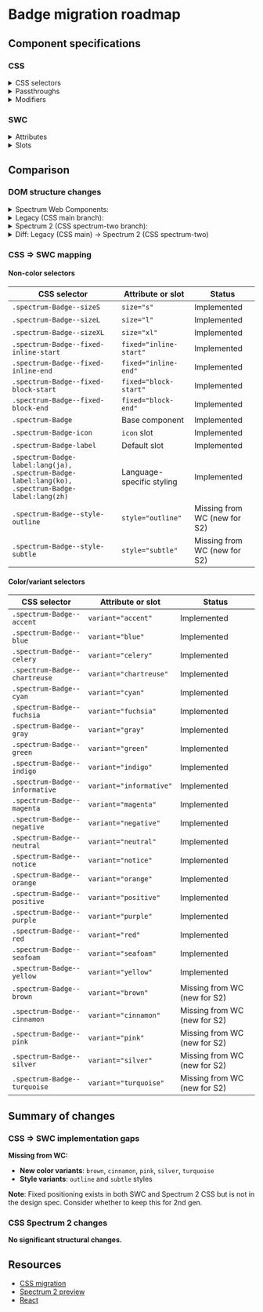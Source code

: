 # Badge migration roadmap

## Component specifications

### CSS

<details>
<summary>CSS selectors</summary>

- `.spectrum-Badge`
- `.spectrum-Badge--accent`
- `.spectrum-Badge--blue`
- `.spectrum-Badge--brown`
- `.spectrum-Badge--celery`
- `.spectrum-Badge--chartreuse`
- `.spectrum-Badge--cinnamon`
- `.spectrum-Badge--cyan`
- `.spectrum-Badge--fixed-block-end`
- `.spectrum-Badge--fixed-block-start`
- `.spectrum-Badge--fixed-inline-end`
- `.spectrum-Badge--fixed-inline-start`
- `.spectrum-Badge--fuchsia`
- `.spectrum-Badge--gray`
- `.spectrum-Badge--green`
- `.spectrum-Badge--indigo`
- `.spectrum-Badge--informative`
- `.spectrum-Badge--magenta`
- `.spectrum-Badge--negative`
- `.spectrum-Badge--neutral`
- `.spectrum-Badge--notice`
- `.spectrum-Badge--orange`
- `.spectrum-Badge--pink`
- `.spectrum-Badge--positive`
- `.spectrum-Badge--purple`
- `.spectrum-Badge--red`
- `.spectrum-Badge--seafoam`
- `.spectrum-Badge--silver`
- `.spectrum-Badge--sizeL`
- `.spectrum-Badge--sizeS`
- `.spectrum-Badge--sizeXL`
- `.spectrum-Badge--style-outline.spectrum-Badge--accent`
- `.spectrum-Badge--style-outline.spectrum-Badge--informative`
- `.spectrum-Badge--style-outline.spectrum-Badge--negative`
- `.spectrum-Badge--style-outline.spectrum-Badge--neutral`
- `.spectrum-Badge--style-outline.spectrum-Badge--notice`
- `.spectrum-Badge--style-outline.spectrum-Badge--positive`
- `.spectrum-Badge--style-outline:is(.spectrum-Badge--neutral, .spectrum-Badge--accent, .spectrum-Badge--informative, .spectrum-Badge--negative, .spectrum-Badge--positive, .spectrum-Badge--notice)`
- `.spectrum-Badge--style-subtle`
- `.spectrum-Badge--style-subtle.spectrum-Badge--accent`
- `.spectrum-Badge--style-subtle.spectrum-Badge--blue`
- `.spectrum-Badge--style-subtle.spectrum-Badge--brown`
- `.spectrum-Badge--style-subtle.spectrum-Badge--celery`
- `.spectrum-Badge--style-subtle.spectrum-Badge--chartreuse`
- `.spectrum-Badge--style-subtle.spectrum-Badge--cinnamon`
- `.spectrum-Badge--style-subtle.spectrum-Badge--cyan`
- `.spectrum-Badge--style-subtle.spectrum-Badge--fuchsia`
- `.spectrum-Badge--style-subtle.spectrum-Badge--gray`
- `.spectrum-Badge--style-subtle.spectrum-Badge--green`
- `.spectrum-Badge--style-subtle.spectrum-Badge--indigo`
- `.spectrum-Badge--style-subtle.spectrum-Badge--informative`
- `.spectrum-Badge--style-subtle.spectrum-Badge--magenta`
- `.spectrum-Badge--style-subtle.spectrum-Badge--negative`
- `.spectrum-Badge--style-subtle.spectrum-Badge--neutral`
- `.spectrum-Badge--style-subtle.spectrum-Badge--notice`
- `.spectrum-Badge--style-subtle.spectrum-Badge--orange`
- `.spectrum-Badge--style-subtle.spectrum-Badge--pink`
- `.spectrum-Badge--style-subtle.spectrum-Badge--positive`
- `.spectrum-Badge--style-subtle.spectrum-Badge--purple`
- `.spectrum-Badge--style-subtle.spectrum-Badge--red`
- `.spectrum-Badge--style-subtle.spectrum-Badge--seafoam`
- `.spectrum-Badge--style-subtle.spectrum-Badge--silver`
- `.spectrum-Badge--style-subtle.spectrum-Badge--turquoise`
- `.spectrum-Badge--style-subtle.spectrum-Badge--yellow`
- `.spectrum-Badge--turquoise`
- `.spectrum-Badge--yellow`
- `.spectrum-Badge-icon`
- `.spectrum-Badge-icon + .spectrum-Badge-label`
- `.spectrum-Badge-icon--no-label`
- `.spectrum-Badge-label`
- `.spectrum-Badge-label:lang(ja)`
- `.spectrum-Badge-label:lang(ko)`
- `.spectrum-Badge-label:lang(zh)`

</details>

<details>
<summary>Passthroughs</summary>

None found for this component.

</details>

<details>
<summary>Modifiers</summary>

- `--mod-badge-background-color-accent`
- `--mod-badge-background-color-blue`
- `--mod-badge-background-color-brown`
- `--mod-badge-background-color-celery`
- `--mod-badge-background-color-chartreuse`
- `--mod-badge-background-color-cinnamon`
- `--mod-badge-background-color-cyan`
- `--mod-badge-background-color-default`
- `--mod-badge-background-color-fuchsia`
- `--mod-badge-background-color-gray`
- `--mod-badge-background-color-green`
- `--mod-badge-background-color-indigo`
- `--mod-badge-background-color-informative`
- `--mod-badge-background-color-magenta`
- `--mod-badge-background-color-negative`
- `--mod-badge-background-color-notice`
- `--mod-badge-background-color-orange`
- `--mod-badge-background-color-pink`
- `--mod-badge-background-color-positive`
- `--mod-badge-background-color-purple`
- `--mod-badge-background-color-red`
- `--mod-badge-background-color-seafoam`
- `--mod-badge-background-color-silver`
- `--mod-badge-background-color-turquoise`
- `--mod-badge-background-color-yellow`
- `--mod-badge-border-color`
- `--mod-badge-border-width`
- `--mod-badge-corner-radius`
- `--mod-badge-font-size`
- `--mod-badge-height`
- `--mod-badge-icon-only-spacing-horizontal`
- `--mod-badge-icon-spacing-horizontal`
- `--mod-badge-icon-spacing-vertical-top`
- `--mod-badge-icon-text-spacing`
- `--mod-badge-label-icon-color`
- `--mod-badge-label-spacing-horizontal`
- `--mod-badge-label-spacing-vertical-bottom`
- `--mod-badge-label-spacing-vertical-top`
- `--mod-badge-line-height`
- `--mod-badge-line-height-cjk`
- `--mod-badge-outline-background-color-default`
- `--mod-badge-outline-border-color-accent`
- `--mod-badge-outline-border-color-informative`
- `--mod-badge-outline-border-color-negative`
- `--mod-badge-outline-border-color-neutral`
- `--mod-badge-outline-border-color-notice`
- `--mod-badge-outline-border-color-positive`
- `--mod-badge-outline-label-icon-color`
- `--mod-badge-subtle-background-color-accent`
- `--mod-badge-subtle-background-color-blue`
- `--mod-badge-subtle-background-color-brown`
- `--mod-badge-subtle-background-color-celery`
- `--mod-badge-subtle-background-color-chartreuse`
- `--mod-badge-subtle-background-color-cinnamon`
- `--mod-badge-subtle-background-color-cyan`
- `--mod-badge-subtle-background-color-default`
- `--mod-badge-subtle-background-color-fuchsia`
- `--mod-badge-subtle-background-color-gray`
- `--mod-badge-subtle-background-color-green`
- `--mod-badge-subtle-background-color-indigo`
- `--mod-badge-subtle-background-color-informative`
- `--mod-badge-subtle-background-color-magenta`
- `--mod-badge-subtle-background-color-negative`
- `--mod-badge-subtle-background-color-notice`
- `--mod-badge-subtle-background-color-orange`
- `--mod-badge-subtle-background-color-pink`
- `--mod-badge-subtle-background-color-positive`
- `--mod-badge-subtle-background-color-purple`
- `--mod-badge-subtle-background-color-red`
- `--mod-badge-subtle-background-color-seafoam`
- `--mod-badge-subtle-background-color-silver`
- `--mod-badge-subtle-background-color-turquoise`
- `--mod-badge-subtle-background-color-yellow`
- `--mod-badge-subtle-label-icon-color`
- `--mod-badge-workflow-icon-size`

</details>

### SWC

<details>
<summary>Attributes</summary>

- `variant` - Badge variant (accent, neutral, informative, positive, negative, notice, fuchsia, indigo, magenta, purple, seafoam, yellow, gray, red, orange, chartreuse, celery, green, cyan, blue)
- `fixed` - Fixed positioning (inline-start, inline-end, block-start, block-end)
- `size` - Badge size (s, m, l, xl)

</details>

<details>
<summary>Slots</summary>

- Default slot - Text label of the badge
- `icon` - Optional icon that appears to the left of the label

</details>

## Comparison

### DOM structure changes

<details>
<summary>Spectrum Web Components:</summary>

```html
<sp-badge variant="informative" fixed="inline-start" size="m">
    #shadow-root
    <slot name="icon"></slot>
    <div class="label">
        <slot></slot>
    </div>
</sp-badge>
```

</details>

<details>
<summary>Legacy (CSS main branch):</summary>

```html
<div
    class="spectrum-Badge spectrum-Badge--sizeM spectrum-Badge--informative spectrum-Badge--fixed-inline-start"
>
    <svg
        class="spectrum-Icon spectrum-Badge-icon"
        focusable="false"
        aria-hidden="true"
    >
        <!-- Icon content -->
    </svg>
    <div class="spectrum-Badge-label">Label text</div>
</div>
```

</details>

<details>
<summary>Spectrum 2 (CSS spectrum-two branch):</summary>

```html
<div
    class="spectrum-Badge spectrum-Badge--sizeM spectrum-Badge--informative spectrum-Badge--style-subtle spectrum-Badge--fixed-inline-start"
>
    <svg
        class="spectrum-Icon spectrum-Badge-icon"
        focusable="false"
        aria-hidden="true"
    >
        <!-- Icon content -->
    </svg>
    <div class="spectrum-Badge-label">Label text</div>
</div>
```

</details>

<details>
<summary>Diff: Legacy (CSS main) → Spectrum 2 (CSS spectrum-two)</summary>

No significant structural changes.

</details>

### CSS => SWC mapping

#### Non-color selectors

| CSS selector                                                                                     | Attribute or slot         | Status                       |
| ------------------------------------------------------------------------------------------------ | ------------------------- | ---------------------------- |
| `.spectrum-Badge--sizeS`                                                                         | `size="s"`                | Implemented                  |
| `.spectrum-Badge--sizeL`                                                                         | `size="l"`                | Implemented                  |
| `.spectrum-Badge--sizeXL`                                                                        | `size="xl"`               | Implemented                  |
| `.spectrum-Badge--fixed-inline-start`                                                            | `fixed="inline-start"`    | Implemented                  |
| `.spectrum-Badge--fixed-inline-end`                                                              | `fixed="inline-end"`      | Implemented                  |
| `.spectrum-Badge--fixed-block-start`                                                             | `fixed="block-start"`     | Implemented                  |
| `.spectrum-Badge--fixed-block-end`                                                               | `fixed="block-end"`       | Implemented                  |
| `.spectrum-Badge`                                                                                | Base component            | Implemented                  |
| `.spectrum-Badge-icon`                                                                           | `icon` slot               | Implemented                  |
| `.spectrum-Badge-label`                                                                          | Default slot              | Implemented                  |
| `.spectrum-Badge-label:lang(ja), .spectrum-Badge-label:lang(ko), .spectrum-Badge-label:lang(zh)` | Language-specific styling | Implemented                  |
| `.spectrum-Badge--style-outline`                                                                 | `style="outline"`         | Missing from WC (new for S2) |
| `.spectrum-Badge--style-subtle`                                                                  | `style="subtle"`          | Missing from WC (new for S2) |

#### Color/variant selectors

| CSS selector                   | Attribute or slot       | Status                       |
| ------------------------------ | ----------------------- | ---------------------------- |
| `.spectrum-Badge--accent`      | `variant="accent"`      | Implemented                  |
| `.spectrum-Badge--blue`        | `variant="blue"`        | Implemented                  |
| `.spectrum-Badge--celery`      | `variant="celery"`      | Implemented                  |
| `.spectrum-Badge--chartreuse`  | `variant="chartreuse"`  | Implemented                  |
| `.spectrum-Badge--cyan`        | `variant="cyan"`        | Implemented                  |
| `.spectrum-Badge--fuchsia`     | `variant="fuchsia"`     | Implemented                  |
| `.spectrum-Badge--gray`        | `variant="gray"`        | Implemented                  |
| `.spectrum-Badge--green`       | `variant="green"`       | Implemented                  |
| `.spectrum-Badge--indigo`      | `variant="indigo"`      | Implemented                  |
| `.spectrum-Badge--informative` | `variant="informative"` | Implemented                  |
| `.spectrum-Badge--magenta`     | `variant="magenta"`     | Implemented                  |
| `.spectrum-Badge--negative`    | `variant="negative"`    | Implemented                  |
| `.spectrum-Badge--neutral`     | `variant="neutral"`     | Implemented                  |
| `.spectrum-Badge--notice`      | `variant="notice"`      | Implemented                  |
| `.spectrum-Badge--orange`      | `variant="orange"`      | Implemented                  |
| `.spectrum-Badge--positive`    | `variant="positive"`    | Implemented                  |
| `.spectrum-Badge--purple`      | `variant="purple"`      | Implemented                  |
| `.spectrum-Badge--red`         | `variant="red"`         | Implemented                  |
| `.spectrum-Badge--seafoam`     | `variant="seafoam"`     | Implemented                  |
| `.spectrum-Badge--yellow`      | `variant="yellow"`      | Implemented                  |
| `.spectrum-Badge--brown`       | `variant="brown"`       | Missing from WC (new for S2) |
| `.spectrum-Badge--cinnamon`    | `variant="cinnamon"`    | Missing from WC (new for S2) |
| `.spectrum-Badge--pink`        | `variant="pink"`        | Missing from WC (new for S2) |
| `.spectrum-Badge--silver`      | `variant="silver"`      | Missing from WC (new for S2) |
| `.spectrum-Badge--turquoise`   | `variant="turquoise"`   | Missing from WC (new for S2) |

## Summary of changes

### CSS => SWC implementation gaps

**Missing from WC:**

- **New color variants**: `brown`, `cinnamon`, `pink`, `silver`, `turquoise`
- **Style variants**: `outline` and `subtle` styles

**Note**: Fixed positioning exists in both SWC and Spectrum 2 CSS but is not in the design spec. Consider whether to keep this for 2nd gen.

### CSS Spectrum 2 changes

**No significant structural changes.**

## Resources

- [CSS migration](https://github.com/adobe/spectrum-css/pull/3740)
- [Spectrum 2 preview](https://spectrumcss.z13.web.core.windows.net/pr-2352/index.html?path=/docs/components-badge--docs)
- [React](https://react-spectrum.adobe.com/s2/index.html?path=/docs/badge--docs)
